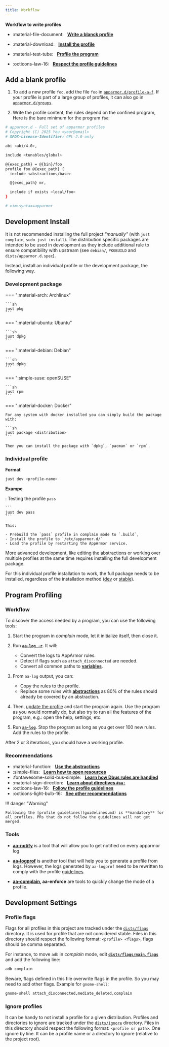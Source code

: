 ```yaml
---
title: Workflow
---
```


**Workflow to write profiles**

<div class="grid cards" markdown>

-   :material-file-document: &nbsp; **[Write a blanck profile](#add-a-blank-profile)**

</div>
<div class="grid cards" markdown>

-   :material-download: &nbsp; **[Install the profile](#individual-profile)**

</div>
<div class="grid cards" markdown>

-   :material-test-tube: &nbsp; **[Profile the program](#program-profiling)**

</div>
<div class="grid cards" markdown>

-   :octicons-law-16: &nbsp; **[Respect the profile guidelines](guidelines.md)**

</div>


## Add a blank profile

1. To add a new profile `foo`, add the file `foo` in [`apparmor.d/profile-a-f`](https://github.com/roddhjav/apparmor.d/blob/main/apparmor.d/profiles-a-f).
   If your profile is part of a large group of profiles, it can also go in
   [`apparmor.d/groups`](https://github.com/roddhjav/apparmor.d/blob/main/apparmor.d/groups).

2. Write the profile content, the rules depend on the confined program,
   Here is the bare minimum for the program `foo`:
``` sh
# apparmor.d - Full set of apparmor profiles
# Copyright (C) 2025 You <your@email>
# SPDX-License-Identifier: GPL-2.0-only

abi <abi/4.0>,

include <tunables/global>

@{exec_path} = @{bin}/foo
profile foo @{exec_path} {
  include <abstractions/base>

  @{exec_path} mr,

  include if exists <local/foo>
}

# vim:syntax=apparmor
```

## Development Install

It is not recommended installing the full project *"manually"* (with `just complain`, `sudo just install`). The distribution specific packages are intended to be used in development as they include additional rule to ensure compatibility with upstream (see `debian/`, `PKGBUILD` and `dists/apparmor.d.spec`).

Instead, install an individual profile or the development package, the following way.

### Development package

=== ":material-arch: Archlinux"

    ```sh
    just pkg
    ```

=== ":material-ubuntu: Ubuntu"

    ```sh
    just dpkg
    ```

=== ":material-debian: Debian"

    ```sh
    just dpkg
    ```

=== ":simple-suse: openSUSE"

    ```sh
    just rpm
    ```

=== ":material-docker: Docker"

    For any system with docker installed you can simply build the package with:

    ```sh
    just package <distribution>
    ```

    Then you can install the package with `dpkg`, `pacman` or `rpm`.

### Individual profile

**Format**

```sh
just dev <profile-name>
```

**Exampe**

:   Testing the profile `pass`

    ```
    just dev pass
    ```

    This:

    - Prebuild the `pass` profile in complain mode to `.build`,
    - Install the profile to `/etc/apparmor.d/`
    - Load the profile by restarting the AppArmor service.


More advanced development, like editing the abstractions or working over multiple profiles at the same time requires installing the full development package.

For this individual profile installation to work, the full package needs to be installed, regardless of the installation method ([dev](#development-package) or [stable](../install.md)).

## Program Profiling

### Workflow

To discover the access needed by a program, you can use the following tools:

1. Start the program in *complain* mode, let it initialize itself, then close it.

1. Run **[`aa-log -r`](../usage.md#apparmor-log)**. It will:
    - Convert the logs to AppArmor rules.
    - Detect if flags such as `attach_disconnected` are needed.
    - Convert all common paths to **[variables](../variables.md)**.

1. From `aa-log` output, you can:
    - Copy the rules to the profile.
    - Replace some rules with **[abstractions](abstractions.md)** as 80% of the rules should already be covered by an abstraction.

1. Then, [update the profile](#individual-profile) and start the program again. Use the program as you would normally do, but also try to run all the features of the program, e.g.: open the help, settings, etc.

1. Run **[`aa-log`](../usage.md#apparmor-log)**. Stop the program as long as you get over 100 new rules. Add the rules to the profile.

After 2 or 3 iterations, you should have a working profile.

### Recommendations

<div class="grid cards" markdown>

-   :material-function: &nbsp; **[Use the abstractions](abstractions.md)**
-   :simple-files: &nbsp; **[Learn how to open resources](internal.md#open-resources)**
-   :fontawesome-solid-bus-simple: &nbsp; **[Learn how Dbus rules are handled](dbus.md)**
-   :material-sign-direction: &nbsp; **[Learn about directives `#aa:`](directives.md)**
-   :octicons-law-16: &nbsp; **[Follow the profile guidelines](guidelines.md)**
-   :octicons-light-bulb-16: &nbsp; **[See other recommendations](recommendations.md)**

</div>

!!! danger "Warning"

    Following the [profile guidelines](guidelines.md) is **mandatory** for all profiles. PRs that do not follow the guidelines will not get merged.

### Tools

* **[aa-notify](https://wiki.archlinux.org/title/AppArmor#Get_desktop_notification_on_DENIED_actions)** is a tool that will allow you to get notified on every apparmor log.

* **[aa-logprof](https://man.archlinux.org/man/aa-logprof.8)** is another tool that will help you to generate a profile from logs. However, the logs generated by `aa-logprof` need to be rewritten to comply with the profile [guidelines](guidelines.md).

* **[aa-complain](https://man.archlinux.org/man/aa-complain.8), aa-enforce** are tools to quickly change the mode of a profile.


## Development Settings

### Profile flags

Flags for all profiles in this project are tracked under the [`dists/flags`](https://github.com/roddhjav/apparmor.d/tree/main/dists/flags) directory. It is used for profile that are not considered stable. Files in this directory should respect the following format: `<profile> <flags>`, flags should be comma separated.

For instance, to move `adb` in *complain* mode, edit **[`dists/flags/main.flags`](https://github.com/roddhjav/apparmor.d/blob/main/dists/flags/main.flags)** and add the following line:
```sh
adb complain
```

Beware, flags defined in this file overwrite flags in the profile. So you may need to add other flags. Example for `gnome-shell`:
```sh
gnome-shell attach_disconnected,mediate_deleted,complain
```


### Ignore profiles

It can be handy to not install a profile for a given distribution. Profiles and directories to ignore are tracked under the [`dists/ignore`](https://github.com/roddhjav/apparmor.d/tree/main/dists/ignore) directory. Files in this directory should respect the following format: `<profile or path>`. One ignore by line. It can be a profile name or a directory to ignore (relative to the project root).
